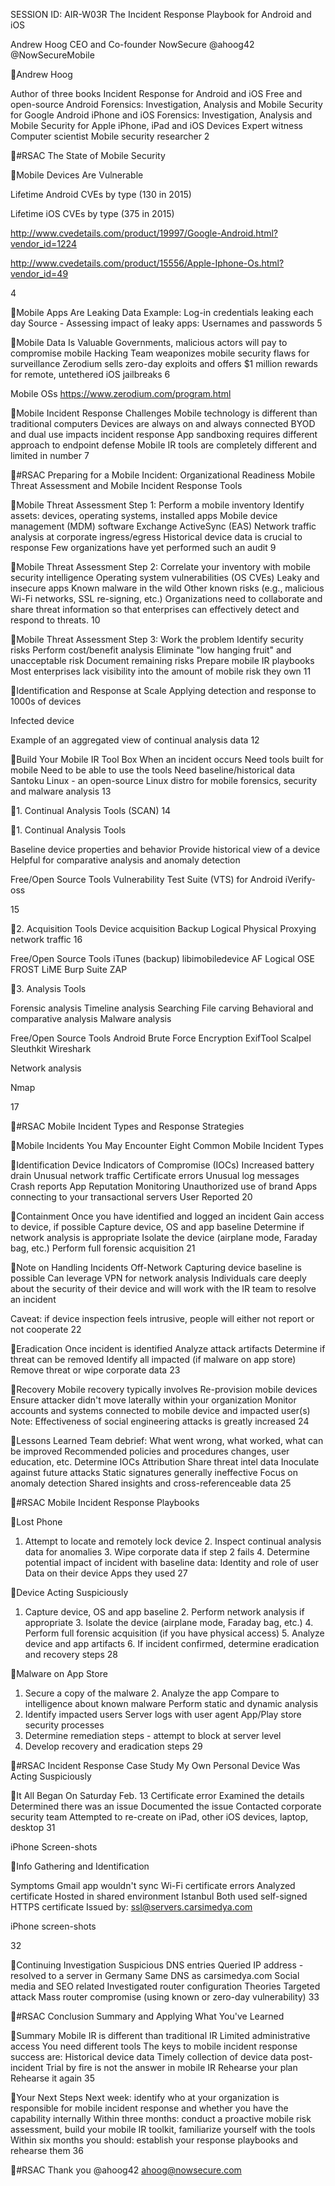 SESSION ID: AIR-W03R
The Incident Response Playbook for Android and iOS

Andrew Hoog
CEO and Co-founder NowSecure @ahoog42 @NowSecureMobile

Andrew Hoog

Author of three books
Incident Response for Android and iOS
Free and open-source
Android Forensics: Investigation, Analysis and Mobile Security for Google Android iPhone and iOS Forensics: Investigation, Analysis and Mobile Security for Apple iPhone, iPad and iOS Devices
Expert witness Computer scientist Mobile security researcher
2

#RSAC
The State of Mobile Security

Mobile Devices Are Vulnerable

Lifetime Android CVEs by type (130 in 2015)

Lifetime iOS CVEs by type (375 in 2015)

http://www.cvedetails.com/product/19997/Google-Android.html?vendor_id=1224

http://www.cvedetails.com/product/15556/Apple-Iphone-Os.html?vendor_id=49

4

Mobile Apps Are Leaking Data
Example: Log-in credentials leaking each day
Source - Assessing impact of leaky apps: Usernames and passwords
5

Mobile Data Is Valuable
Governments, malicious actors will pay to compromise mobile Hacking Team weaponizes mobile security flaws for surveillance Zerodium sells zero-day exploits and offers $1 million rewards for remote, untethered iOS jailbreaks
6

Mobile OSs
https://www.zerodium.com/program.html

Mobile Incident Response Challenges
Mobile technology is different than traditional computers Devices are always on and always connected BYOD and dual use impacts incident response App sandboxing requires different approach to endpoint defense Mobile IR tools are completely different and limited in number
7

#RSAC
Preparing for a Mobile Incident: Organizational Readiness
Mobile Threat Assessment and Mobile Incident Response Tools

Mobile Threat Assessment
Step 1: Perform a mobile inventory Identify assets: devices, operating systems, installed apps
Mobile device management (MDM) software Exchange ActiveSync (EAS) Network traffic analysis at corporate ingress/egress
Historical device data is crucial to response
Few organizations have yet performed such an audit
9

Mobile Threat Assessment
Step 2: Correlate your inventory with mobile security intelligence Operating system vulnerabilities (OS CVEs) Leaky and insecure apps Known malware in the wild Other known risks (e.g., malicious Wi-Fi networks, SSL re-signing, etc.)
Organizations need to collaborate and share threat information so that enterprises can effectively detect and respond to threats.
10

Mobile Threat Assessment
Step 3: Work the problem Identify security risks Perform cost/benefit analysis Eliminate "low hanging fruit" and unacceptable risk Document remaining risks Prepare mobile IR playbooks
Most enterprises lack visibility into the amount of mobile risk they own
11

Identification and Response at Scale
Applying detection and response to 1000s of devices

Infected device

Example of an aggregated view of continual analysis data
12

Build Your Mobile IR Tool Box
When an incident occurs
Need tools built for mobile Need to be able to use the tools Need baseline/historical data
Santoku Linux - an open-source Linux distro for mobile forensics, security and malware analysis
13

1. Continual Analysis Tools (SCAN)
14

1. Continual Analysis Tools

Baseline device properties and behavior
Provide historical view of a device
Helpful for comparative analysis and anomaly detection

Free/Open Source Tools
Vulnerability Test Suite (VTS) for Android
iVerify-oss

15

2. Acquisition Tools
Device acquisition
Backup Logical Physical
Proxying network traffic
16

Free/Open Source Tools
iTunes (backup) libimobiledevice AF Logical OSE FROST LiME Burp Suite ZAP

3. Analysis Tools

Forensic analysis
Timeline analysis Searching File carving
Behavioral and comparative analysis
Malware analysis

Free/Open Source Tools
Android Brute Force Encryption
ExifTool
Scalpel
Sleuthkit
Wireshark

Network analysis

Nmap

17

#RSAC
Mobile Incident Types and Response Strategies

Mobile Incidents You May Encounter
Eight Common Mobile Incident Types

Identification
Device Indicators of Compromise (IOCs)
Increased battery drain Unusual network traffic Certificate errors Unusual log messages Crash reports
App Reputation Monitoring
Unauthorized use of brand Apps connecting to your transactional servers
User Reported
20

Containment
Once you have identified and logged an incident Gain access to device, if possible Capture device, OS and app baseline Determine if network analysis is appropriate Isolate the device (airplane mode, Faraday bag, etc.) Perform full forensic acquisition
21

Note on Handling Incidents Off-Network
Capturing device baseline is possible Can leverage VPN for network analysis Individuals care deeply about the security of their device and will work with the IR team to resolve an incident

Caveat: if device inspection feels intrusive, people will either not report or not cooperate
22

Eradication
Once incident is identified
Analyze attack artifacts Determine if threat can be removed Identify all impacted (if malware on app store) Remove threat or wipe corporate data
23

Recovery
Mobile recovery typically involves
Re-provision mobile devices Ensure attacker didn't move laterally within your organization Monitor accounts and systems connected to mobile device and impacted user(s)     Note: Effectiveness of social engineering attacks is greatly increased
24

Lessons Learned
Team debrief:
What went wrong, what worked, what can be improved Recommended policies and procedures changes, user education, etc.
Determine IOCs
Attribution Share threat intel data
Inoculate against future attacks
Static signatures generally ineffective Focus on anomaly detection Shared insights and cross-referenceable data
25

#RSAC
Mobile Incident Response Playbooks

Lost Phone
1. Attempt to locate and remotely lock device 2. Inspect continual analysis data for anomalies 3. Wipe corporate data if step 2 fails 4. Determine potential impact of incident with
baseline data:
Identity and role of user Data on their device Apps they used
27

Device Acting Suspiciously
1. Capture device, OS and app baseline 2. Perform network analysis if appropriate 3. Isolate the device (airplane mode,
Faraday bag, etc.) 4. Perform full forensic acquisition (if you
have physical access) 5. Analyze device and app artifacts 6. If incident confirmed, determine
eradication and recovery steps
28

Malware on App Store
1. Secure a copy of the malware 2. Analyze the app
Compare to intelligence about known malware Perform static and dynamic analysis
3. Identify impacted users
Server logs with user agent App/Play store security processes
4. Determine remediation steps - attempt to block at server level
5. Develop recovery and eradication steps
29

#RSAC
Incident Response Case Study
My Own Personal Device Was Acting Suspiciously

It All Began On Saturday Feb. 13
Certificate error Examined the details Determined there was an issue
Documented the issue Contacted corporate security team
Attempted to re-create on iPad, other iOS devices, laptop, desktop
31

iPhone Screen-shots

Info Gathering and Identification

Symptoms
Gmail app wouldn't sync Wi-Fi certificate errors
Analyzed certificate
Hosted in shared environment Istanbul Both used self-signed HTTPS certificate Issued by: ssl@servers.carsimedya.com

iPhone screen-shots

32

Continuing Investigation
Suspicious DNS entries
Queried IP address - resolved to a server in Germany Same DNS as carsimedya.com Social media and SEO related Investigated router configuration
Theories
Targeted attack Mass router compromise (using known or zero-day vulnerability)
33

#RSAC
Conclusion
Summary and Applying What You've Learned

Summary
Mobile IR is different than traditional IR
Limited administrative access You need different tools
The keys to mobile incident response success are:
Historical device data Timely collection of device data post-incident
Trial by fire is not the answer in mobile IR
Rehearse your plan Rehearse it again
35

Your Next Steps
Next week: identify who at your organization is responsible for mobile incident response and whether you have the capability internally Within three months: conduct a proactive mobile risk assessment, build your mobile IR toolkit, familiarize yourself with the tools Within six months you should: establish your response playbooks and rehearse them
36

#RSAC
Thank you
@ahoog42 ahoog@nowsecure.com

